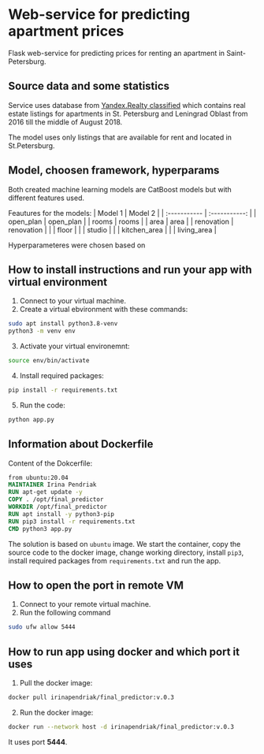 # Web-service for predicting apartment prices
Flask web-service for predicting prices for renting an apartment in Saint-Petersburg.
## Source data and some statistics
Service uses database from [Yandex.Realty classified](https://realty.yandex.ru) which contains real estate listings for apartments in St. Petersburg and Leningrad Oblast from 2016 till the middle of August 2018. 

The model uses only listings that are available for rent and located in St.Petersburg.


## Model, choosen framework, hyperparams
Both created machine learning models are CatBoost models but with different features used.

Feautures for the models:
| Model 1      | Model 2       |
| :----------- | :-----------: |
| open_plan    | open_plan     |
| rooms        | rooms         |
| area         | area          |
| renovation   | renovation    |
|              | floor         |
|              | studio        |
|              | kitchen_area  |
|              | living_area   |

Hyperparameteres were chosen based on 

## How to install instructions and run your app with virtual environment
1. Connect to your virtual machine.
2. Create a virtual ebvironment with these commands:
```bash
sudo apt install python3.8-venv
python3 -m venv env
```
3. Activate your virtual environemnt:
```bash
source env/bin/activate
```
4. Install required packages:
```bash
pip install -r requirements.txt
```
5. Run the code:
```bash
python app.py
```
## Information about Dockerfile
Content of the Dokcerfile:
```Dockerfile
from ubuntu:20.04
MAINTAINER Irina Pendriak
RUN apt-get update -y
COPY . /opt/final_predictor
WORKDIR /opt/final_predictor
RUN apt install -y python3-pip
RUN pip3 install -r requirements.txt
CMD python3 app.py
```
The solution is based on `ubuntu` image. We start the container, copy the source code to the docker image, change working directory, install `pip3`, install required packages from `requirements.txt` and run the app.
## How to open the port in remote VM
1. Connect to your remote virtual machine.
2. Run the following command
```bash
sudo ufw allow 5444
```
## How to run app using docker and which port it uses
1. Pull the docker image:
```bash
docker pull irinapendriak/final_predictor:v.0.3
```
2. Run the docker image:
```bash
docker run --network host -d irinapendriak/final_predictor:v.0.3
```

It uses port **5444**.
